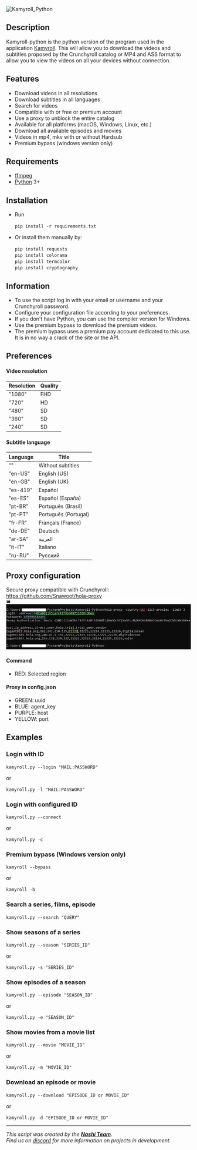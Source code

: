 ![Kamyroll_Python](/Presentation/img_title.png)

## Description
Kamyroll-python is the python version of the program used in the application [Kamyroll](https://github.com/hyugogirubato/Kamyroll). This will allow you to download the videos and subtitles proposed by the Crunchyroll catalog or MP4 and ASS format to allow you to view the videos on all your devices without connection.
 
## Features
- Download videos in all resolutions
- Download subtitles in all languages
- Search for videos
- Compatible with or free or premium account
- Use a proxy to unblock the entire catalog
- Available for all platforms (macOS, Windows, Linux, etc.)
- Download all available episodes and movies
- Videos in mp4, mkv with or without Hardsub
- Premium bypass (windows version only)

## Requirements
- [ffmpeg](https://www.ffmpeg.org)
- [Python](https://www.python.org/downloads) 3+

## Installation

- Run 

    ```pip install -r requirements.txt```

- Or install them manually by:

    `pip install requests`  
    `pip install colorama`  
    `pip install termcolor`  
    `pip install cryptography` 

## Information
 - To use the script log in with your email or username and your Crunchyroll password.
 - Configure your configuration file according to your preferences.
 - If you don't have Python, you can use the compiler version for Windows.
 - Use the premium bypass to download the premium videos.
 - The premium bypass uses a premium pay account dedicated to this use. It is in no way a crack of the site or the API.

## Preferences

#### Video resolution

Resolution | Quality
------------ | -------------
"1080" | FHD
"720" | HD
"480" | SD
"360" | SD
"240" | SD

#### Subtitle language 

Language | Title
------------ | -------------
"" | Without subtitles
"en-US" | English (US)
"en-GB" | English (UK)
"es-419" | Español
"es-ES" | Español (España)
"pt-BR" |Português (Brasil)
"pt-PT" | Português (Portugal)
"fr-FR" | Français (France)
"de-DE" | Deutsch
"ar-SA" | العربية
"it-IT" | Italiano
"ru-RU" | Русский

## Proxy configuration
Secure proxy compatible with Crunchyroll: https://github.com/Snawoot/hola-proxy
![proxy_example](/Presentation/img_proxy.png)

#### Command
- RED: Selected region
  
#### Proxy in config.json
- GREEN: uuid
- BLUE: agent_key
- PURPLE: host
- YELLOW: port

## Examples

### Login with ID
```
kamyroll.py --login "MAIL:PASSWORD"
```
or
```
kamyroll.py -l "MAIL:PASSWORD"
```

### Login with configured ID
```
kamyroll.py --connect
```
or
```
kamyroll.py -c
```

### Premium bypass (Windows version only)
```
kamyroll --bypass
```
or
```
kamyroll -b
```

### Search a series, films, episode
```
kamyroll.py --search "QUERY"
```

### Show seasons of a series
```
kamyroll.py --season "SERIES_ID"
```
or
```
kamyroll.py -s "SERIES_ID"
```

### Show episodes of a season
```
kamyroll.py --episode "SEASON_ID"
```
or
```
kamyroll.py -e "SEASON_ID"
```

### Show movies from a movie list
```
kamyroll.py --movie "MOVIE_ID"
```
or
```
kamyroll.py -m "MOVIE_ID"
```

### Download an episode or movie
```
kamyroll.py --download "EPISODE_ID or MOVIE_ID"
```
or
```
kamyroll.py -d "EPISODE_ID or MOVIE_ID"
```

---
*This script was created by the [__Nashi Team__](https://sites.google.com/view/kamyroll/home).  
Find us on [discord](https://discord.com/invite/g6JzYbh) for more information on projects in development.*
